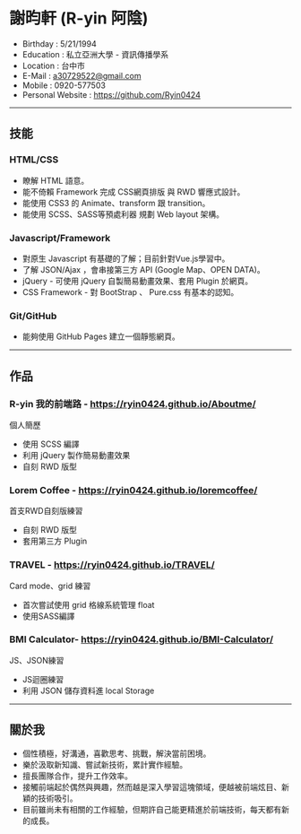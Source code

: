 # 謝昀軒 (R-yin 阿陰)

* Birthday : 5/21/1994
* Education : 私立亞洲大學 - 資訊傳播學系
* Location : 台中市
* E-Mail : a30729522@gmail.com
* Mobile : 0920-577503
* Personal Website : https://github.com/Ryin0424

***

## 技能

### HTML/CSS

* 瞭解 HTML 語意。
* 能不倚賴 Framework 完成 CSS網頁排版 與 RWD 響應式設計。
* 能使用 CSS3 的 Animate、transform 跟 transition。
* 能使用 SCSS、SASS等預處利器 規劃 Web layout 架構。

### Javascript/Framework

* 對原生 Javascript 有基礎的了解；目前針對Vue.js學習中。
* 了解 JSON/Ajax ，會串接第三方 API (Google Map、OPEN DATA)。
* jQuery - 可使用 jQuery 自製簡易動畫效果、套用 Plugin 於網頁。
* CSS Framework - 對 BootStrap 、 Pure.css 有基本的認知。

### Git/GitHub

* 能夠使用 GitHub Pages 建立一個靜態網頁。

***

## 作品

### R-yin 我的前端路 - https://ryin0424.github.io/Aboutme/
個人簡歷
- 使用 SCSS 編譯
- 利用 jQuery 製作簡易動畫效果
- 自刻 RWD 版型


### Lorem Coffee - https://ryin0424.github.io/loremcoffee/
首支RWD自刻版練習
- 自刻 RWD 版型
- 套用第三方 Plugin


### TRAVEL - https://ryin0424.github.io/TRAVEL/
Card mode、grid 練習
- 首次嘗試使用 grid 格線系統管理 float
- 使用SASS編譯


### BMI Calculator- https://ryin0424.github.io/BMI-Calculator/
JS、JSON練習
- JS迴圈練習
- 利用 JSON 儲存資料進 local Storage

***

## 關於我
- 個性積極，好溝通，喜歡思考、挑戰，解決當前困境。
- 樂於汲取新知識、嘗試新技術，累計實作經驗。
- 擅長團隊合作，提升工作效率。
- 接觸前端起於偶然與興趣，然而越是深入學習這塊領域，便越被前端炫目、新穎的技術吸引。
- 目前雖尚未有相關的工作經驗，但期許自己能更精進於前端技術，每天都有新的成長。
